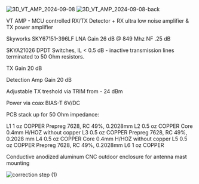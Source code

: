 
![3D_VT_AMP_2024-09-08](https://github.com/user-attachments/assets/57fdfc6e-6bc0-4440-86ff-b78577389bef)
![3D_VT_AMP_2024-09-08-back](https://github.com/user-attachments/assets/eaebc3d0-4aca-44aa-9770-2fe317b3db8c)

VT AMP - MCU controlled RX/TX Detector + RX ultra low noise amplifier & TX power amplifier

Skyworks SKY67151-396LF
LNA Gain 26 dB @ 849 Mhz NF .25 dB

SKYA21026 DPDT Switches, IL < 0.5 dB - inactive transmission lines terminated to 50 Ohm resistors.

TX Gain 20 dB

Detection Amp Gain 20 dB

Adjustable TX treshold via TRIM from - 24 dBm

Power via coax BIAS-T 6V/DC

PCB stack up for 50 Ohm impedance:

L1 1 oz COPPER
Prepreg 7628, RC 49%, 0.2028mm
L2 0.5 oz COPPER
Core 0.4mm H/HOZ without copper
L3 0.5 oz COPPER
Prepreg 7628, RC 49%, 0.2028 mm
L4 0.5 oz COPPER
Core 0.4mm H/HOZ without copper
L5 0.5 oz COPPER
Prepreg 7628, RC 49%, 0.2028mm
L6 1 oz COPPER

Conductive anodized aluminum CNC outdoor enclosure for antenna mast mounting

![correction step (1)](https://github.com/user-attachments/assets/a1ed6b1d-f974-427b-960b-77eeacaf4285)
